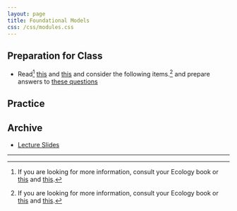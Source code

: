 ```yaml
---
layout: page
title: Foundational Models
css: /css/modules.css
---
```


## Preparation for Class

* Read[^1] [this](http://alexei.nfshost.com/PopEcol/lec5/explog.html) and [this](https://www.boundless.com/biology/textbooks/boundless-biology-textbook/population-and-community-ecology-45/environmental-limits-to-population-growth-251/exponential-population-growth-929-12185/) and consider the following items.[^1] and prepare answers to [these questions](PREP/FoundationalModels)

## Practice

## Archive

* [Lecture Slides](PPT/FoundationalModels.pptx)

----

[^1]: If you are looking for more information, consult your Ecology book or [this](http://vlab.amrita.edu/?sub=3&brch=65&sim=174&cnt=1) and [this](http://vlab.amrita.edu/?sub=3&brch=65&sim=1110&cnt=1).
